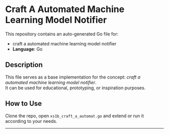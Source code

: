 # Craft A Automated Machine Learning Model Notifier

This repository contains an auto-generated Go file for:

- craft a automated machine learning model notifier
- **Language**: Go

## Description

This file serves as a base implementation for the concept: *craft a automated machine learning model notifier*.  
It can be used for educational, prototyping, or inspiration purposes.

## How to Use

Clone the repo, open `xs1b_craft_a_automat.go` and extend or run it according to your needs.

---



